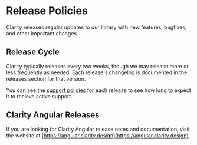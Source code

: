 # Release Policies

Clarity releases regular updates to our library with new features, bugfixes, and other important changes.

## Release Cycle

Clarity typically releases every two weeks, though we may release more or less frequently as needed. Each release's changelog is documented in the releases section for that version.

You can see the [support policies](../get-started/support/#support-policy) for each release to see how long to expect it to recieve active support.

## Clarity Angular Releases

If you are looking for Clarity Angular release notes and documentation, visit the website at [https://angular.clarity.design](https://angular.clarity.design).
